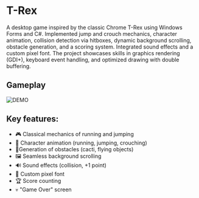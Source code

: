 # T-Rex
A desktop game inspired by the classic Chrome T-Rex using Windows Forms and C#. Implemented jump and crouch mechanics, character animation, collision detection via hitboxes, dynamic background scrolling, obstacle generation, and a scoring system. Integrated sound effects and a custom pixel font. The project showcases skills in graphics rendering (GDI+), keyboard event handling, and optimized drawing with double buffering.
  ## Gameplay
  ![DEMO](https://github.com/Khadjiitka/T-Rex/blob/116981658701bc41bfa9fcd70fb89b31426eb7e0/T-Rex-Endless-Runner-2025-09-18-14-53-02.gif) 
  
## Key features:
- 🎮 Classical mechanics of running and jumping
- 🦖 Character animation (running, jumping, crouching)
- 🌵Generation of obstacles (cacti, flying objects)
- 🖼 Seamless background scrolling
- 🔊 Sound effects (collision, +1 point)
- 🎨 Custom pixel font
- 🏆 Score counting
- 💀 "Game Over" screen
 
 
